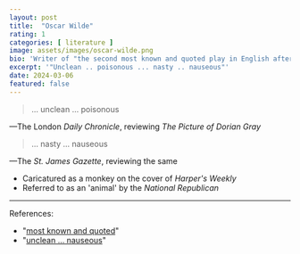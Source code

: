 ```yaml
---
layout: post
title:  "Oscar Wilde"
rating: 1
categories: [ literature ]
image: assets/images/oscar-wilde.png
bio: 'Writer of "the second most known and quoted play in English after Hamlet"'
excerpt: '"Unclean .. poisonous ... nasty .. nauseous"'
date: 2024-03-06
featured: false
---
```


> ... unclean ... poisonous 

—The London _Daily Chronicle_, reviewing _The Picture of Dorian Gray_

> ... nasty ... nauseous

—The _St. James Gazette_, reviewing the same

- Caricatured as a monkey on the cover of _Harper's Weekly_
- Referred to as an 'animal' by the _National Republican_

---

References:

- "[most known and quoted](https://www.independent.co.uk/voices/out-of-gags-try-oscar-wilde-1573007.html)"
- "[unclean ... nauseous](https://www.newyorker.com/magazine/2011/08/08/deceptive-picture)"

